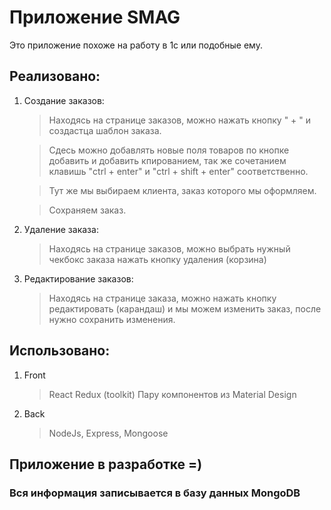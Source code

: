 # Приложение SMAG

Это приложение похоже на работу в 1с или подобные ему.

## Реализовано:

1.  Создание заказов:

    > Находясь на странице заказов, можно нажать кнопку " + " и создастца шаблон
    > заказа.

    > Сдесь можно добавлять новые поля товаров по кнопке добавить и добавить
    > кпированием, так же сочетанием клавишь "ctrl + enter" и "ctrl + shift +
    > enter" соответственно.

    > Тут же мы выбираем клиента, заказ которого мы оформляем.

    > Сохраняем заказ.

2.  Удаление заказа:

    > Находясь на странице заказов, можно выбрать нужный чекбокс заказа нажать
    > кнопку удаления (корзина)

3.  Редактирование заказов:

    > Находясь на странице заказа, можно нажать кнопку редактировать (карандаш)
    > и мы можем изменить заказ, после нужно сохранить изменения.

## Использовано:

1.  Front

    > React Redux (toolkit) Пару компонентов из Material Design

2.  Back

    > NodeJs, Express, Mongoose

## Приложение в разработке =)

### Вся информация записывается в базу данных MongoDB
